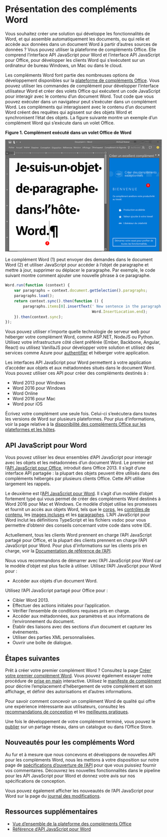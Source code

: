 
# <a name="word-add-ins-overview"></a>Présentation des compléments Word

Vous souhaitez créer une solution qui développe les fonctionnalités de Word, et qui assemble automatiquement les documents, ou qui relie et accède aux données dans un document Word à partir d’autres sources de données ? Vous pouvez utiliser la plateforme de compléments Office. Elle comprend l’interface API JavaScript pour Word et l’interface API JavaScript pour Office, pour développer les clients Word qui s’exécutent sur un ordinateur de bureau Windows, un Mac ou dans le cloud.

Les compléments Word font partie des nombreuses options de développement disponibles sur la [plateforme de compléments Office](../overview/office-add-ins.md). Vous pouvez utiliser les commandes de complément pour développer l’interface utilisateur Word et créer des volets Office qui exécutent un code JavaScript pour interagir avec le contenu d’un document Word. Tout code que vous pouvez exécuter dans un navigateur peut s’exécuter dans un complément Word. Les compléments qui interagissent avec le contenu d’un document Word créent des requêtes qui agissent sur des objets Word et synchronisent l’état des objets. La figure suivante montre un exemple d’un complément Word qui s’exécute dans un volet Office.

**Figure 1. Complément exécuté dans un volet Office de Word**

![Complément exécuté dans un volet Office de Word](../../images/WordAddinShowHostClient.png)

Le complément Word (1) peut envoyer des demandes dans le document Word (2) et utiliser JavaScript pour accéder à l’objet de paragraphe et mettre à jour, supprimer ou déplacer le paragraphe. Par exemple, le code suivant montre comment ajouter une nouvelle phrase à ce paragraphe.

```js
Word.run(function (context) {
    var paragraphs = context.document.getSelection().paragraphs;
    paragraphs.load();
    return context.sync().then(function () {
        paragraphs.items[0].insertText(' New sentence in the paragraph.',
                                       Word.InsertLocation.end);
    }).then(context.sync);
});

```

Vous pouvez utiliser n’importe quelle technologie de serveur web pour héberger votre complément Word, comme ASP.NET, NodeJS ou Python. Utilisez votre infrastructure côté client préférée (Ember, Backbone, Angular, React) ou utilisez VanillaJS pour développer votre solution et utilisez des services comme Azure pour [authentifier](../develop/use-the-oauth-authorization-framework-in-an-office-add-in.md) et héberger votre application.

Les interfaces API JavaScript pour Word permettent à votre application d’accéder aux objets et aux métadonnées situés dans le document Word. Vous pouvez utiliser ces API pour créer des compléments destinés à :

* Word 2013 pour Windows
* Word 2016 pour Windows
* Word Online
* Word 2016 pour Mac
* Word pour iOS

Écrivez votre complément une seule fois. Celui-ci s’exécutera dans toutes les versions de Word sur plusieurs plateformes. Pour plus d’informations, voir la page relative à la [disponibilité des compléments Office sur les plateformes et les hôtes](https://dev.office.com/add-in-availability).

## <a name="javascript-apis-for-word"></a>API JavaScript pour Word

Vous pouvez utiliser les deux ensembles d’API JavaScript pour interagir avec les objets et les métadonnées d’un document Word. Le premier est l’[API JavaScript pour Office](https://dev.office.com/reference/add-ins/javascript-api-for-office?product=word), introduit dans Office 2013. Il s’agit d’une interface API partagée : la plupart des objets peuvent être utilisés dans des compléments hébergés par plusieurs clients Office. Cette API utilise largement les rappels. 

Le deuxième est l’[API JavaScript pour Word](../../reference/word/word-add-ins-reference-overview.md). Il s’agit d’un modèle d’objet fortement typé qui vous permet de créer des compléments Word destinés à Word 2016 pour Mac et Windows. Ce modèle d’objet utilise les promesses et fournit un accès aux objets Word, tels que le [corps](../../reference/word/body.md), les [contrôles de contenu](../../reference/word/contentcontrol.md), les [images incluses](../../reference/word/inlinepicture.md) et les [paragraphes](../../reference/word/paragraph.md). L’API JavaScript pour Word inclut les définitions TypeScript et les fichiers vsdoc pour vous permettre d’obtenir des conseils concernant votre code dans votre IDE.

Actuellement, tous les clients Word prennent en charge l’API JavaScript partagé pour Office, et la plupart des clients prennent en charge l’API JavaScript pour Word. Pour plus d’informations sur les clients pris en charge, voir la [Documentation de référence de l’API](https://dev.office.com/reference/add-ins/javascript-api-for-office?product=word).

Nous vous recommandons de démarrer avec l’API JavaScript pour Word car le modèle d’objet est plus facile à utiliser. Utilisez l’API JavaScript pour Word pour :

* Accéder aux objets d’un document Word.

Utilisez l’API JavaScript partagé pour Office pour :

* Cibler Word 2013.
* Effectuer des actions initiales pour l’application.
* Vérifier l’ensemble de conditions requises pris en charge.
* Accéder aux métadonnées, aux paramètres et aux informations de l’environnement du document.
* Établir des liaisons avec des sections d’un document et capturer les événements.
* Utiliser des parties XML personnalisées.
* Ouvrir une boîte de dialogue.

## <a name="next-steps"></a>Étapes suivantes

Prêt à créer votre premier complément Word ? Consultez la page [Créer votre premier complément Word](word-add-ins.md). Vous pouvez également essayer notre procédure de [prise en main](http://dev.office.com/getting-started/addins?product=Word) interactive. Utilisez le [manifeste de complément](../overview/add-in-manifests.md) pour décrire l’emplacement d’hébergement de votre complément et son affichage, et définir des autorisations et d’autres informations.

Pour savoir comment concevoir un complément Word de qualité qui offre une expérience intéressante aux utilisateurs, consultez les [recommandations de conception](../design/add-in-design.md) et les [meilleures pratiques](../design/add-in-development-best-practices.md).

Une fois le développement de votre complément terminé, vous pouvez le [publier](../publish/publish.md) sur un partage réseau, dans un catalogue ou dans l’Office Store.

## <a name="what's-coming-up-for-word-add-ins?"></a>Nouveautés pour les compléments Word

Au fur et à mesure que nous concevons et développons de nouvelles API pour les compléments Word, nous les mettons à votre disposition sur notre page de [spécifications d’ouverture de l’API](../../reference/openspec.md) pour que vous puissiez fournir vos commentaires. Découvrez les nouvelles fonctionnalités dans le pipeline pour les API JavaScript pour Word et donnez votre avis sur nos spécifications de conception.

Vous pouvez également afficher les nouveautés de l’API JavaScript pour Word sur la page du [journal des modifications](http://dev.office.com/changelog).

## <a name="additional-resources"></a>Ressources supplémentaires

* [Vue d’ensemble de la plateforme des compléments Office](../overview/office-add-ins.md)
* [Référence d’API JavaScript pour Word](../../reference/word/word-add-ins-reference-overview.md)

